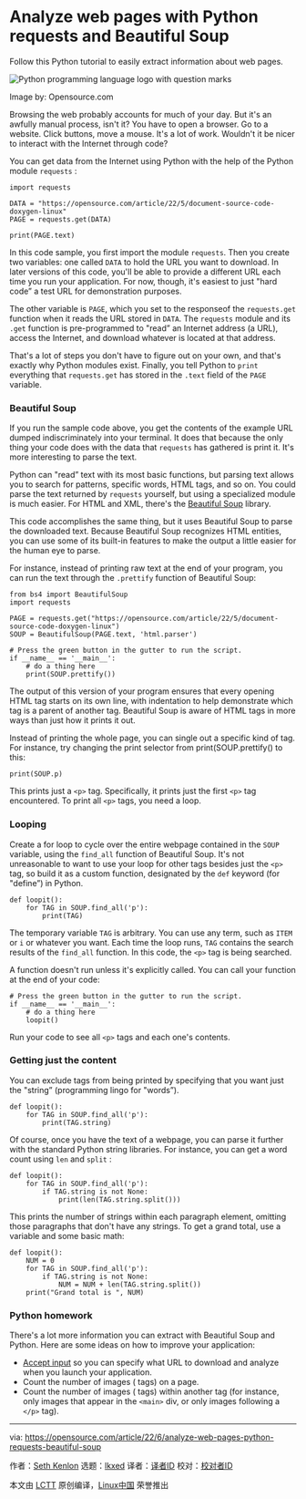 [#]: subject: "Analyze web pages with Python requests and Beautiful Soup"
[#]: via: "https://opensource.com/article/22/6/analyze-web-pages-python-requests-beautiful-soup"
[#]: author: "Seth Kenlon https://opensource.com/users/seth"
[#]: collector: "lkxed"
[#]: translator: " "
[#]: reviewer: " "
[#]: publisher: " "
[#]: url: " "

Analyze web pages with Python requests and Beautiful Soup
======
Follow this Python tutorial to easily extract information about web pages.

![Python programming language logo with question marks][1]

Image by: Opensource.com

Browsing the web probably accounts for much of your day. But it's an awfully manual process, isn't it? You have to open a browser. Go to a website. Click buttons, move a mouse. It's a lot of work. Wouldn't it be nicer to interact with the Internet through code?

You can get data from the Internet using Python with the help of the Python module `requests` :

```
import requests

DATA = "https://opensource.com/article/22/5/document-source-code-doxygen-linux"
PAGE = requests.get(DATA)

print(PAGE.text)
```

In this code sample, you first import the module `requests`. Then you create two variables: one called `DATA` to hold the URL you want to download. In later versions of this code, you'll be able to provide a different URL each time you run your application. For now, though, it's easiest to just "hard code” a test URL for demonstration purposes.

The other variable is `PAGE`, which you set to the responseof the `requests.get` function when it reads the URL stored in `DATA`. The `requests` module and its `.get` function is pre-programmed to "read” an Internet address (a URL), access the Internet, and download whatever is located at that address.

That's a lot of steps you don't have to figure out on your own, and that's exactly why Python modules exist. Finally, you tell Python to `print` everything that `requests.get` has stored in the `.text` field of the `PAGE` variable.

### Beautiful Soup

If you run the sample code above, you get the contents of the example URL dumped indiscriminately into your terminal. It does that because the only thing your code does with the data that `requests` has gathered is print it. It's more interesting to parse the text.

Python can "read” text with its most basic functions, but parsing text allows you to search for patterns, specific words, HTML tags, and so on. You could parse the text returned by `requests` yourself, but using a specialized module is much easier. For HTML and XML, there's the [Beautiful Soup][2] library.

This code accomplishes the same thing, but it uses Beautiful Soup to parse the downloaded text. Because Beautiful Soup recognizes HTML entities, you can use some of its built-in features to make the output a little easier for the human eye to parse.

For instance, instead of printing raw text at the end of your program, you can run the text through the `.prettify` function of Beautiful Soup:

```
from bs4 import BeautifulSoup
import requests

PAGE = requests.get("https://opensource.com/article/22/5/document-source-code-doxygen-linux")
SOUP = BeautifulSoup(PAGE.text, 'html.parser')

# Press the green button in the gutter to run the script.
if __name__ == '__main__':
    # do a thing here
    print(SOUP.prettify())
```

The output of this version of your program ensures that every opening HTML tag starts on its own line, with indentation to help demonstrate which tag is a parent of another tag. Beautiful Soup is aware of HTML tags in more ways than just how it prints it out.

Instead of printing the whole page, you can single out a specific kind of tag. For instance, try changing the print selector from print(SOUP.prettify() to this:

```
print(SOUP.p)
```

This prints just a `<p>` tag. Specifically, it prints just the first `<p>` tag encountered. To print all `<p>` tags, you need a loop.

### Looping

Create a for loop to cycle over the entire webpage contained in the `SOUP` variable, using the `find_all` function of Beautiful Soup. It's not unreasonable to want to use your loop for other tags besides just the `<p>` tag, so build it as a custom function, designated by the `def` keyword (for "define”) in Python.

```
def loopit():
    for TAG in SOUP.find_all('p'):
        print(TAG)
```

The temporary variable `TAG` is arbitrary. You can use any term, such as `ITEM` or `i` or whatever you want. Each time the loop runs, `TAG` contains the search results of the `find_all` function. In this code, the `<p>` tag is being searched.

A function doesn't run unless it's explicitly called. You can call your function at the end of your code:

```
# Press the green button in the gutter to run the script.
if __name__ == '__main__':
    # do a thing here
    loopit()
```

Run your code to see all `<p>` tags and each one's contents.

### Getting just the content

You can exclude tags from being printed by specifying that you want just the "string” (programming lingo for "words”).

```
def loopit():
    for TAG in SOUP.find_all('p'):
        print(TAG.string)
```

Of course, once you have the text of a webpage, you can parse it further with the standard Python string libraries. For instance, you can get a word count using `len` and `split` :

```
def loopit():
    for TAG in SOUP.find_all('p'):
        if TAG.string is not None:
            print(len(TAG.string.split()))
```

This prints the number of strings within each paragraph element, omitting those paragraphs that don't have any strings. To get a grand total, use a variable and some basic math:

```
def loopit():
    NUM = 0
    for TAG in SOUP.find_all('p'):
        if TAG.string is not None:
            NUM = NUM + len(TAG.string.split())
    print("Grand total is ", NUM)
```

### Python homework

There's a lot more information you can extract with Beautiful Soup and Python. Here are some ideas on how to improve your application:

* [Accept input][3] so you can specify what URL to download and analyze when you launch your application.
* Count the number of images (<img> tags) on a page.
* Count the number of images (<img> tags) within another tag (for instance, only images that appear in the `<main>` div, or only images following a `</p>` tag).

--------------------------------------------------------------------------------

via: https://opensource.com/article/22/6/analyze-web-pages-python-requests-beautiful-soup

作者：[Seth Kenlon][a]
选题：[lkxed][b]
译者：[译者ID](https://github.com/译者ID)
校对：[校对者ID](https://github.com/校对者ID)

本文由 [LCTT](https://github.com/LCTT/TranslateProject) 原创编译，[Linux中国](https://linux.cn/) 荣誉推出

[a]: https://opensource.com/users/seth
[b]: https://github.com/lkxed
[1]: https://opensource.com/sites/default/files/lead-images/python_programming_question.png
[2]: https://beautiful-soup-4.readthedocs.io/en/latest/
[3]: https://opensource.com/article/17/3/python-tricks-artists-interactivity-Python-scripts
